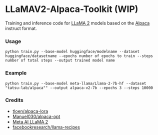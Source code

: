 # LLaMAV2-Alpaca-Toolkit  (WIP)

Training and inference code for [LLaMA 2](https://ai.meta.com/llama/) models based on the [Alpaca](https://crfm.stanford.edu/2023/03/13/alpaca.html) instruct format.
### Usage
```
python train.py --base-model huggingface/modelname --dataset huggingface/datasetname --epochs number of epochs to train --steps number of total steps --output trained model name
```
### Example
```
python train.py --base-model meta-llama/Llama-2-7b-hf --dataset "tatsu-lab/alpaca"" --output alpaca-v2-7b --epochs 3 --steps 10000
```

### Credits
- [tloen/alpaca-lora](https://github.com/tloen/alpaca-lora)
- [Manuel030/alpaca-opt](https://github.com/Manuel030/alpaca-opt)
- [Meta AI LLaMA 2](https://ai.meta.com/llama/)
- [facebookresearch/llama-recipes](https://github.com/facebookresearch/llama-recipes/)
